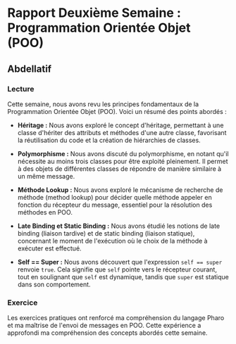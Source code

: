 # Rapport Deuxième Semaine : Programmation Orientée Objet (POO)

## Abdellatif

### Lecture

Cette semaine, nous avons revu les principes fondamentaux de la Programmation Orientée Objet (POO). Voici un résumé des points abordés :

- **Héritage :** Nous avons exploré le concept d'héritage, permettant à une classe d'hériter des attributs et méthodes d'une autre classe, favorisant la réutilisation du code et la création de hiérarchies de classes.

- **Polymorphisme :** Nous avons discuté du polymorphisme, en notant qu'il nécessite au moins trois classes pour être exploité pleinement. Il permet à des objets de différentes classes de répondre de manière similaire à un même message.

- **Méthode Lookup :** Nous avons exploré le mécanisme de recherche de méthode (method lookup) pour décider quelle méthode appeler en fonction du récepteur du message, essentiel pour la résolution des méthodes en POO.

- **Late Binding et Static Binding :** Nous avons étudié les notions de late binding (liaison tardive) et de static binding (liaison statique), concernant le moment de l'exécution où le choix de la méthode à exécuter est effectué.

- **Self == Super :** Nous avons découvert que l'expression `self == super` renvoie `true`. Cela signifie que `self` pointe vers le récepteur courant, tout en soulignant que `self` est dynamique, tandis que `super` est statique dans son comportement.

### Exercice

Les exercices pratiques ont renforcé ma compréhension du langage Pharo et ma maîtrise de l'envoi de messages en POO. Cette expérience a approfondi ma compréhension des concepts abordés cette semaine.
